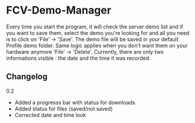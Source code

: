 # FCV-Demo-Manager
Every time you start the program, it will check the server demo list and if you want to save them, select the demo you're looking for and all you need is to click on 'File' -> 'Save'. The demo file will be saved in your default Profile demo folder. Same logic applies when you don't want them on your hardware anymore 'File' -> 'Delete'. Currently, there are only two informations visible : the date and the time it was recorded. 

## Changelog
 0.2
+ Added a progresss bar with status for downloads      
+ Added status for files (saved/not saved)             
+ Corrected date and time look  
